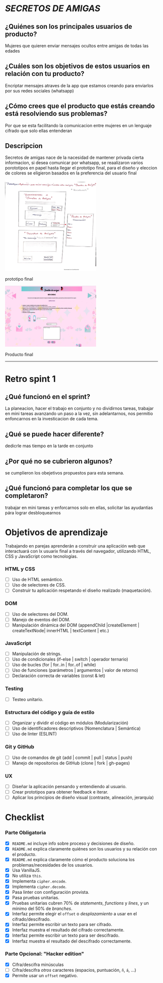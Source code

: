 # **_SECRETOS DE AMIGAS_**

## ¿Quiénes son los principales usuarios de producto?

Mujeres que quieren enviar mensajes ocultos entre amigas de todas las edades

## ¿Cuáles son los objetivos de estos usuarios en relación con tu producto?

Encriptar mensajes atraves de la app que estamos creando para enviarlos por sus redes sociales (whatsapp)

## ¿Cómo crees que el producto que estás creando está resolviendo sus problemas?

Por que se esta facilitando la comunicacion entre mujeres en un lenguaje cifrado que solo ellas entenderan

## Descripcion
Secretos de  amigas nace de la nacesidad de mantener privada cierta informacion, si desea  comunicar por whatsapp, se  reaalizaron varios porototipos en papel hasta  llegar el  prototipo final, para el  diseño y eleccion de colores se eligieron basados en la preferencia del usuario  final

<img src="src/imagen/prototipo.jpg" width="300px"    height="300px">

prototipo final

<img src="src/imagen/secreto_de_amigas.jpg" width="300px"    height="200px">

Producto final

***************************************
# Retro spint 1

## ¿Qué funcionó en el sprint?

La planeacion, hacer el trabajo en conjunto y no dividirnos tareas, trabajar en mini tareas avanzando un paso a la vez, sin adelantarnos, nos permitio enfoncarnos en la investicacion de cada tema.

## ¿Qué se puede hacer diferente?

dedicrle mas tiempo en la tarde en conjunto

## ¿Por qué no se cubrieron algunos?

se cumplieron los obejetivos propuestos para esta semana.

## ¿Qué funcionó para completar los que se completaron?

trabajar en mini tareas y enforcarnos solo en ellas, solicitar las ayudantias pára lograr desbloquearnos

# Objetivos de aprendizaje

Trabajando en parejas aprenderán a construir una aplicación web que interactuará
con lx usuarix final a través del navegador, utilizando HTML, CSS y JavaScript
como tecnologías.

### HTML y CSS

- [ ] Uso de HTML semántico.
- [ ] Uso de selectores de CSS.
- [ ] Construir tu aplicación respetando el diseño realizado (maquetación).

### DOM

- [ ] Uso de selectores del DOM.
- [ ] Manejo de eventos del DOM.
- [ ] Manipulación dinámica del DOM
      (appendChild |createElement | createTextNode| innerHTML | textContent | etc.)

### JavaScript

- [ ] Manipulación de strings.
- [ ] Uso de condicionales (if-else | switch | operador ternario)
- [ ] Uso de bucles (for | for..in | for..of | while)
- [ ] Uso de funciones (parámetros | argumentos | valor de retorno)
- [ ] Declaración correcta de variables (const & let)

### Testing

- [ ] Testeo unitario.

### Estructura del código y guía de estilo

- [ ] Organizar y dividir el código en módulos (Modularización)
- [ ] Uso de identificadores descriptivos (Nomenclatura | Semántica)
- [ ] Uso de linter (ESLINT)

### Git y GitHub

- [ ] Uso de comandos de git (add | commit | pull | status | push)
- [ ] Manejo de repositorios de GitHub (clone | fork | gh-pages)

### UX

- [ ] Diseñar la aplicación pensando y entendiendo al usuario.
- [ ] Crear prototipos para obtener feedback e iterar.
- [ ] Aplicar los principios de diseño visual (contraste, alineación, jerarquía)

# Checklist

### Parte Obligatoria

- [x] `README.md` incluye info sobre proceso y decisiones de diseño.
- [x] `README.md` explica claramente quiénes son los usuarios y su relación con
      el producto.
- [x] `README.md` explica claramente cómo el producto soluciona los
      problemas/necesidades de los usuarios.
- [x] Usa VanillaJS.
- [x] No utiliza `this`.
- [x] Implementa `cipher.encode`.
- [x] Implementa `cipher.decode`.
- [x] Pasa linter con configuración provista.
- [x] Pasa pruebas unitarias.
- [x] Pruebas unitarias cubren 70% de _statements_, _functions_ y _lines_, y un
      mínimo del 50% de _branches_.
- [x] Interfaz permite elegir el `offset` o _desplazamiento_ a usar en el
      cifrado/descifrado.
- [x] Interfaz permite escribir un texto para ser cifrado.
- [x] Interfaz muestra el resultado del cifrado correctamente.
- [x] Interfaz permite escribir un texto para ser descifrado.
- [x] Interfaz muestra el resultado del descifrado correctamente.

### Parte Opcional: "Hacker edition"

- [x] Cifra/descifra minúsculas
- [ ] Cifra/descifra _otros_ caracteres (espacios, puntuación, `ñ`, `á`, ...)
- [x] Permite usar un `offset` negativo.
